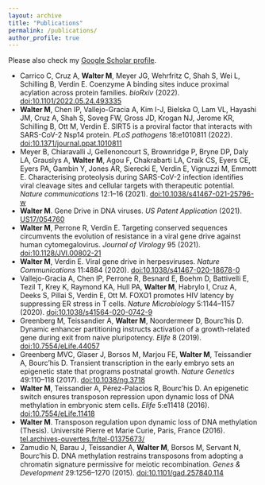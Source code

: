 ```yaml
---
layout: archive
title: "Publications"
permalink: /publications/
author_profile: true
---
```


Please also check my [Google Scholar profile](https://scholar.google.com/citations?user=bhVXNy0AAAAJ&hl=en).
* Carrico C, Cruz A, **Walter M**, Meyer JG, Wehrfritz C, Shah S, Wei L, Schilling B, Verdin E. Coenzyme A binding sites induce proximal acylation across protein families. *bioRxiv* (2022). [doi:10.1101/2022.05.24.493335](https://www.biorxiv.org/content/10.1101/2022.05.24.493335v2)
* **Walter M**, Chen IP, Vallejo-Gracia A, Kim I-J, Bielska O, Lam VL, Hayashi JM, Cruz A, Shah S, Soveg FW, Gross JD, Krogan NJ, Jerome KR, Schilling B, Ott M, Verdin E. SIRT5 is a proviral factor that interacts with SARS-CoV-2 Nsp14 protein. *PLoS pathogens* 18:e1010811 (2022). [doi:10.1371/journal.ppat.1010811](https://journals.plos.org/plospathogens/article?id=10.1371/journal.ppat.1010811)
* Meyer B, Chiaravalli J, Gellenoncourt S, Brownridge P, Bryne DP, Daly LA, Grauslys A, **Walter M**, Agou F, Chakrabarti LA, Craik CS, Eyers CE, Eyers PA, Gambin Y, Jones AR, Sierecki E, Verdin E, Vignuzzi M, Emmott E. Characterising proteolysis during SARS-CoV-2 infection identifies viral cleavage sites and cellular targets with therapeutic potential. *Nature communications* 12:1–16 (2021). [doi:10.1038/s41467-021-25796-w](https://www.nature.com/articles/s41467-021-25796-w)
* **Walter M**. Gene Drive in DNA viruses. *US Patent Application* (2021). [US17/054760](https://patents.google.com/patent/US20210222150A1/en)
* **Walter M**, Perrone R, Verdin E. Targeting conserved sequences circumvents the evolution of resistance in a viral gene drive against human cytomegalovirus. *Journal of Virology* 95 (2021). [doi:10.1128/JVI.00802-21](https://journals.asm.org/doi/full/10.1128/JVI.00802-21)
* **Walter M**, Verdin E. Viral gene drive in herpesviruses. *Nature Communications* 11:4884 (2020). [doi:10.1038/s41467-020-18678-0](https://www.nature.com/articles/s41467-020-18678-0)
* Vallejo-Gracia A, Chen IP, Perrone R, Besnard E, Boehm D, Battivelli E, Tezil T, Krey K, Raymond KA, Hull PA, **Walter M**, Habrylo I, Cruz A, Deeks S, Pillai S, Verdin E, Ott M. FOXO1 promotes HIV latency by suppressing ER stress in T cells. *Nature Microbiology* 5:1144–1157 (2020). [doi:10.1038/s41564-020-0742-9](https://www.nature.com/articles/s41564-020-0742-9?proof=t)
* Greenberg M, Teissandier A, **Walter M**, Noordermeer D, Bourc’his D. Dynamic enhancer partitioning instructs activation of a growth-related gene during exit from naive pluripotency. *Elife* 8 (2019). [doi:10.7554/eLife.44057](https://elifesciences.org/articles/44057)
* Greenberg MVC, Glaser J, Borsos M, Marjou FE, **Walter M**, Teissandier A, Bourc’his D. Transient transcription in the early embryo sets an epigenetic state that programs postnatal growth. *Nature Genetics* 49:110–118 (2017). [doi:10.1038/ng.3718](https://www.nature.com/articles/ng.3718)
* **Walter M**, Teissandier A, Pérez-Palacios R, Bourc’his D. An epigenetic switch ensures transposon repression upon dynamic loss of DNA methylation in embryonic stem cells. *Elife* 5:e11418 (2016). [doi:10.7554/eLife.11418](https://elifesciences.org/articles/11418)
* **Walter M**. Transposon regulation upon dynamic loss of DNA methylation (Thesis). Université Pierre et Marie Curie, Paris, France (2016). [tel.archives-ouvertes.fr/tel-01375673/](http://tel.archives-ouvertes.fr/tel-01375673/)
* Zamudio N, Barau J, Teissandier A, **Walter M**, Borsos M, Servant N, Bourc’his D. DNA methylation restrains transposons from adopting a chromatin signature permissive for meiotic recombination. *Genes & Development* 29:1256–1270 (2015). [doi:10.1101/gad.257840.114](http://genesdev.cshlp.org/content/29/12/1256)
